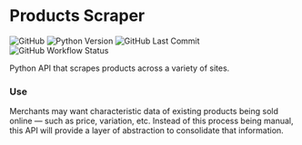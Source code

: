 # Products Scraper

![GitHub](https://img.shields.io/github/license/alazsengul/products-scraper)
![Python Version](https://img.shields.io/badge/python-3.7-blue)
![GitHub Last Commit](https://img.shields.io/github/last-commit/alazsengul/products-scraper)
![GitHub Workflow Status](https://img.shields.io/github/workflow/status/alazsengul/products-scraper/python-app)

Python API that scrapes products across a variety of sites.

### Use
Merchants may want characteristic data of existing products being sold online — such as price, variation, etc. Instead of this process being manual, this API will provide a layer of abstraction to consolidate that information.
